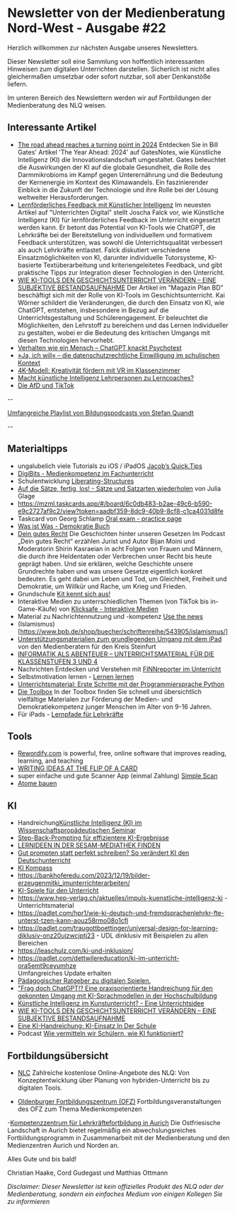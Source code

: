 # Newsletter von der Medienberatung Nord-West - Ausgabe #22

Herzlich willkommen zur nächsten Ausgabe unseres Newsletters. 

Dieser Newsletter soll eine Sammlung von hoffentlich interessanten Hinweisen zum digitalen Unterrichten darstellen. Sicherlich ist nicht alles gleichermaßen umsetzbar oder sofort nutzbar, soll aber Denkanstöße liefern.

Im unteren Bereich des Newslettern werden wir auf Fortbildungen der Medienberatung des NLQ weisen.

## Interessante Artikel
- [The road ahead reaches a turning point in 2024](https://www.gatesnotes.com/The-Year-Ahead-2024?utm_source=www.superhuman.ai&utm_medium=newsletter&utm_campaign=bill-gates-predict-ai-will-be-the-shaping-force-in-2024)
  Entdecken Sie in Bill Gates' Artikel 'The Year Ahead: 2024' auf GatesNotes, wie Künstliche Intelligenz (KI) die Innovationslandschaft umgestaltet. Gates beleuchtet die     Auswirkungen der KI auf die globale Gesundheit, die Rolle des Darmmikrobioms im Kampf gegen Unterernährung und die Bedeutung der Kernenergie im Kontext des Klimawandels. Ein faszinierender Einblick in die Zukunft der Technologie und ihre Rolle bei der Lösung weltweiter Herausforderungen.
- [Lernförderliches Feedback mit Künstlicher Intelligenz](https://unterrichten.digital/2024/01/24/feedback-mit-kunstlicher-intelligenz-ki/)
  Im neuesten Artikel auf "Unterrichten Digital" stellt Joscha Falck vor, wie Künstliche Intelligenz (KI) für lernförderliches Feedback im Unterricht eingesetzt werden kann. Er betont das Potential von KI-Tools wie ChatGPT, die Lehrkräfte bei der Bereitstellung von individuellem und formativem Feedback unterstützen, was sowohl die Unterrichtsqualität verbessert als auch Lehrkräfte entlastet. Falck diskutiert verschiedene Einsatzmöglichkeiten von KI, darunter individuelle Tutorsysteme, KI-basierte Textüberarbeitung und kriteriengeleitetes Feedback, und gibt praktische Tipps zur Integration dieser Technologien in den Unterricht.
- [WIE KI-TOOLS DEN GESCHICHTSUNTERRICHT VERÄNDERN – EINE SUBJEKTIVE BESTANDSAUFNAHME](https://magazin.forumbd.de/lehren-und-lernen/wie-ki-tools-den-geschichtsunterricht-veraendern-eine-subjektive-bestandsaufnahme/)
  Der Artikel im "Magazin Plan BD" beschäftigt sich mit der Rolle von KI-Tools im Geschichtsunterricht. Kai Wörner schildert die Veränderungen, die durch den Einsatz von KI, wie ChatGPT, entstehen, insbesondere in Bezug auf die Unterrichtsgestaltung und Schülerengagement. Er beleuchtet die Möglichkeiten, den Lehrstoff zu bereichern und das Lernen individueller zu gestalten, wobei er die Bedeutung des kritischen Umgangs mit diesen Technologien hervorhebt.
- [Verhalten wie ein Mensch – ChatGPT knackt Psychotest](https://www.spiegel.de/wissenschaft/technik/kuenstliche-intelligenz-chatgpt-besteht-turing-test-zu-menschlichem-verhalten-a-0af83891-e0ce-46cc-baf5-e0dae4caadee)
- [»Ja, ich will« – die datenschutzrechtliche Einwilligung im schulischen Kontext](https://datenschutz.nibis.de/2024/02/20/ja-ich-will-diedatenschutzrechtliche-einwilligung-imschulischen-kontext/)
- [4K-Modell: Kreativität fördern mit VR im Klassenzimmer](https://medium.com/@schnittstelle.bildung/4k-modell-kreativit%C3%A4t-f%C3%B6rdern-mit-vr-im-klassenzimmer-e6eee154ee32)
- [Macht künstliche Intelligenz Lehrpersonen zu Lerncoaches?](https://www.bildungschweiz.ch/detail/macht-kuenstliche-intelligenz-lehrpersonen-zu-lerncoaches)
- [Die AfD und TikTok](https://www.3sat.de/wissen/nano/240125-die-afd-und-tiktok-nano-100.html)


--

[Umfangreiche Playlist von Bildungspodcasts von Stefan Quandt](https://open.spotify.com/playlist/49TPkjFGnqJ29iUA1FgZpS?si=T5lE2V5aRSW8MwMVSnjCug&nd=1&dlsi=929332ce73f6429d)


--

## Materialtipps
- ungalubelich viele Tutorials zu iOS / iPadOS [Jacob’s Quick.Tips](https://www.jacobsquick.tips)
- [DigiBits - Medienkompetenz im Fachunterricht](https://www.digibits.de/)
- Schulentwicklung [Liberating-Structures](https://liberatingstructures.de/liberating-structures-menue/)
- [Auf die Sätze, fertig, los! - Sätze und Satzarten wiederholen](https://learningapps.org/32228775) von Julia Glage
- https://mzml.taskcards.app/#/board/6c0db483-b2ae-49c6-b590-e9c2727af9c2/view?token=aadbf359-8dc9-40b9-8cf8-c1ca4031d8fe
- Taskcard von Georg Schlamp [Oral exam - practice page](https://mzml.taskcards.app/#/board/6c0db483-b2ae-49c6-b590-e9c2727af9c2/view?token=aadbf359-8dc9-40b9-8cf8-c1ca4031d8fe)
- [Was ist Was - Demokratie Buch](https://www.tessloff.com/Demokratie.html)
- [Dein gutes Recht](https://www.blz.bayern.de/dein-gutes-recht.html)
  Die Geschichten hinter unseren Gesetzen
  Im Podcast „Dein gutes Recht“ erzählen Jurist und Autor Bijan Moini und Moderatorin Shirin Kasraeian in acht Folgen von Frauen und Männern, die durch ihre Heldentaten oder Verbrechen unser Recht bis heute geprägt haben. Und sie erklären, welche Geschichte unsere Grundrechte haben und was unsere Gesetze eigentlich konkret bedeuten. Es geht dabei um Leben und Tod, um Gleichheit, Freiheit und Demokratie, um Willkür und Rache, um Krieg und Frieden.
- Grundschule [Kit kennt sich aus!](https://www.klima-kit.de)
- Interaktive Medien zu unterrschiedlichen Themen (von TikTok bis in-Game-Käufe) von [Klicksafe - Interaktive Medien](https://www.klicksafe.de/interaktive-medien)
- Material zu Nachrichtennutzung und -kompetenz [Use the news](https://www.usethenews.de/de)
- (Islamismus)[https://www.bpb.de/shop/buecher/schriftenreihe/543905/islamismus/]
- [Unterstützungsmaterialien zum grundlegenden Umgang mit dem iPad](https://edulab.gitbook.io/ipad-grundlagen/) von den Medienberatern für den Kreis Steinfurt
- [INFORMATIK ALS ABENTEUER – UNTERRICHTSMATERIAL FÜR DIE KLASSENSTUFEN 3 UND 4](https://www.lmz-bw.de/landesmedienzentrum/aktuelles/aktuelle-meldungen/detailseite/informatik-als-abenteuer-unterrichtsmaterial-fuer-die-klassenstufe-3-und-4)
- Nachrichten Entdecken und Verstehen mit [FINNreporter im Unterricht](https://reporter.fragfinn.de/finnreporter-im-unterricht/)
- Selbstmotivation lernen - [Lernen lernen](https://www.dguv-lug.de/sekundarstufe-i/sozialkundepowi/selbstmotivation-lernen/)
- [Unterrichtsmaterial: Erste Schritte mit der Programmiersprache Python](https://appcamps.de/unterrichtsmaterial/programmieren-mit-python/?utm_campaign=meetedgar&utm_medium=social&utm_source=meetedgar.com)
- [Die Toolbox](https://www.teachtoday.de/toolbox/digitales-lernspiel-zum-erwerb-von-quellenbewertungskompetenz-912) In der Toolbox finden Sie schnell und übersichtlich vielfältige Materialen zur Förderung der Medien- und Demokratiekompetenz junger Menschen im Alter von 9-16 Jahren.
- Für iPads - [Lernpfade für Lehrkräfte](https://www.hopp-foundation.de/lernpfade/lehrer/)

## Tools

- [Rewordify.com](https://rewordify.com) is powerful, free, online software that improves reading, learning, and teaching
- [WRITING IDEAS AT THE FLIP OF A CARD](https://davebirss.com/writing-ideas/)
- super einfache und gute Scanner App (einmal Zahlung) [Simple Scan](https://apps.apple.com/us/app/simple-scan-quick-scanner/id6477965455?ign-mpt=uo%3D4)
- [Atome bauen](https://phet.colorado.edu/en/simulations/build-a-nucleus)

## KI
- Handreichung[Künstliche Intelligenz (KI) im Wissenschaftspropädeutischen Seminar](https://www.isb.bayern.de/schularten/gymnasium/oberstufe/w-seminar/)
- [Step-Back-Prompting für effizientere KI-Ergebnisse](https://schulki.de/blog/step-back-prompting-fuer-effizientere-ki-ergebnisse)
- [LERNIDEEN IN DER SESAM-MEDIATHEK FINDEN](https://www.lmz-bw.de/21-ki-lernideen)
- [Gut prompten statt perfekt schreiben? So verändert KI den Deutschunterricht](https://deutsches-schulportal.de/unterricht/gut-prompten-statt-perfekt-schreiben-so-veraendert-ki-den-deutschunterricht/)
- [KI Kompass](https://www.hiig.de/ki-kompass/)
- https://bankhoferedu.com/2023/12/19/bilder-erzeugenmitki_imunterrichterarbeiten/
- [KI-Spiele für den Unterricht](https://www.thomasfelzmann.at/ki-spiele-fuer-den-unterricht/)
- https://www.hep-verlag.ch/aktuelles/impuls-kuenstliche-intelligenz-ki - Unterrichtsmaterial
- https://padlet.com/hpr1/wie-ki-deutsch-und-fremdsprachenlehrkr-fte-unterst-tzen-kann-aouz58rmo08o1cfl
- https://padlet.com/traugottboettinger/universal-design-for-learning-diklusiv-onz20ujzwcjptj23 - UDL dinklusiv mit Beispielen zu allen Bereichen
- https://leaschulz.com/ki-und-inklusion/ 
- https://padlet.com/dettwilereducation/ki-im-unterricht-ora5emt9ceyumhze   
  Umfangreiches Update erhalten
- [Pädagogischer Ratgeber zu digitalen Spielen.](https://spieleratgeber-nrw.de)
- ["Frag doch ChatGPT!? Eine praxisorientierte Handreichung für den gekonnten Umgang mit KI-Sprachmodellen in der Hochschulbildung](https://www.profil.uni-muenchen.de/material_tools/handreichungen/index.html)
- [Künstliche Intelligenz im Kunstunterricht? - Eine Unterrichtsidee](https://schulki.de/blog/kuenstliche-intelligenz-im-kunstunterricht-eine-unterrichtsidee)
- [WIE KI-TOOLS DEN GESCHICHTSUNTERRICHT VERÄNDERN – EINE SUBJEKTIVE BESTANDSAUFNAHME](https://magazin.forumbd.de/lehren-und-lernen/wie-ki-tools-den-geschichtsunterricht-veraendern-eine-subjektive-bestandsaufnahme/)
- [Eine KI-Handreichung: KI-Einsatz In Der Schule](https://www.fraustier.de/ki-handreichung-fuer-die-schule/)
- Podcast [Wie vermitteln wir Schülern, wie KI funktioniert?](https://www.deutschlandfunk.de/ki-informatikunterricht-vermitteln-schuelern-wie-ki-funktioniert-dlf-fe340454-100.html)

## Fortbildungsübersicht

- [NLC](nlc.info)
Zahlreiche kostenlose Online-Angebote des NLQ: Von Konzeptentwicklung über Planung von hybriden-Unterricht bis zu digitalen Tools.

- [Oldenburger Fortbildungszentrum (OFZ)](https://uol.de/ofz/fortbildungsangebot)
Fortbildungsveranstaltungen des OFZ zum Thema Medienkompetenzen

-[Kompetenzzentrum für Lehrkräftefortbildung in Aurich](https://bildung.ostfriesischelandschaft.de/lfb/)
Die Ostfriesische Landschaft in Aurich bietet regelmäßig ein abwechslungsreiches Fortbildungsprogramm in Zusammenarbeit mit der Medienberatung und den Medienzentren Aurich und Norden an. 

Alles Gute und bis bald!

Christian Haake, Cord Gudegast und Matthias Ottmann

_Disclaimer: Dieser Newsletter ist kein offizielles Produkt des NLQ oder der Medienberatung, sondern ein einfaches Medium von einigen Kollegen Sie zu informieren_
